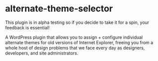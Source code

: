 alternate-theme-selector
========================

This plugin is in alpha testing so if you decide to take it for a spin, your feedback is essential!

A WordPress plugin that allows you to assign + configure individual alternate themes for old versions of Internet Explorer, freeing you from a whole host of design problems that we face every day as designers, developers, and site administrators.
